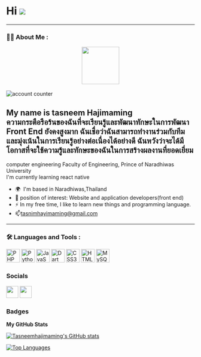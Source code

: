 Hi ![](https://user-images.githubusercontent.com/18350557/176309783-0785949b-9127-417c-8b55-ab5a4333674e.gif)
==========================================================================================================================================
---

### :woman_technologist: About Me :
<div id="header" align="center">
  <img src="https://media.giphy.com/media/M9gbBd9nbDrOTu1Mqx/giphy.gif" width="100"/>
</div>
<br>
<img src="https://komarev.com/ghpvc/?username=tasneemhajimaming&style=flat-square&color=blue" alt="account counter"/>

My name is tasneem Hajimaming
<br>
ความกระตือรือร้นของฉันที่จะเรียนรู้และพัฒนาทักษะในการพัฒนา Front End ยังคงสูงมาก ฉันเชื่อว่าฉันสามารถทำงานร่วมกับทีมและมุ่งเน้นในการเรียนรู้อย่างต่อเนื่องได้อย่างดี ฉันหวังว่าจะได้มีโอกาสที่จะใช้ความรู้และทักษะของฉันในการสร้างผลงานที่ยอดเยี่ยม
--------------

computer engineering Faculty of Engineering, Prince of Naradhiwas University<br>
I'm currently learning react native

* 🌍  I'm based in Naradhiwas,Thailand
*  :telescope: position of interest: Website and application developers(front end)
* :zap: In my free time, I like to learn new things and programming language.
* :mailbox:tasnimhayimaming@gmail.com

---

### :hammer_and_wrench: Languages and Tools :


<p align="left">
<a href="https://www.php.net/" target="_blank" rel="noreferrer"><img src="https://raw.githubusercontent.com/danielcranney/readme-generator/main/public/icons/skills/php-colored.svg" width="36" height="36" alt="PHP" /></a>
<a href="https://www.python.org/" target="_blank" rel="noreferrer"><img src="https://raw.githubusercontent.com/danielcranney/readme-generator/main/public/icons/skills/python-colored.svg" width="36" height="36" alt="Python" /></a>
<a href="https://developer.mozilla.org/en-US/docs/Web/JavaScript" target="_blank" rel="noreferrer"><img src="https://raw.githubusercontent.com/danielcranney/readme-generator/main/public/icons/skills/javascript-colored.svg" width="36" height="36" alt="JavaScript" /></a>
<a href="https://dart.dev/" target="_blank" rel="noreferrer"><img src="https://raw.githubusercontent.com/danielcranney/readme-generator/main/public/icons/skills/dart-colored.svg" width="36" height="36" alt="Dart" /></a>
<a href="https://www.w3.org/TR/CSS/#css" target="_blank" rel="noreferrer"><img src="https://raw.githubusercontent.com/danielcranney/readme-generator/main/public/icons/skills/css3-colored.svg" width="36" height="36" alt="CSS3" /></a>
<a href="https://developer.mozilla.org/en-US/docs/Glossary/HTML5" target="_blank" rel="noreferrer"><img src="https://raw.githubusercontent.com/danielcranney/readme-generator/main/public/icons/skills/html5-colored.svg" width="36" height="36" alt="HTML5" /></a>
<a href="https://www.mysql.com/" target="_blank" rel="noreferrer"><img src="https://raw.githubusercontent.com/danielcranney/readme-generator/main/public/icons/skills/mysql-colored.svg" width="36" height="36" alt="MySQL" /></a>
</p>


### Socials

<p align="left"> <a href="https://www.github.com/Tasneemhajimaming" target="_blank" rel="noreferrer"><img src="https://raw.githubusercontent.com/danielcranney/readme-generator/main/public/icons/socials/github.svg" width="32" height="32" /></a> <a href="http://www.instagram.com/_.niiiiim._" target="_blank" rel="noreferrer"><img src="https://raw.githubusercontent.com/danielcranney/readme-generator/main/public/icons/socials/instagram.svg" width="32" height="32" /></a></p>

### Badges

<b>My GitHub Stats</b>

<a href="http://www.github.com/Tasneemhajimaming"><img src="https://github-readme-stats.vercel.app/api?username=Tasneemhajimaming&show_icons=true&hide=&count_private=true&title_color=0891b2&text_color=ffffff&icon_color=0891b2&bg_color=1c1917&hide_border=true&show_icons=true" alt="Tasneemhajimaming's GitHub stats" /></a>

<a href="https://github.com/Tasneemhajimaming" align="left"><img src="https://github-readme-stats.vercel.app/api/top-langs/?username=Tasneemhajimaming&langs_count=10&title_color=0891b2&text_color=ffffff&icon_color=0891b2&bg_color=1c1917&hide_border=true&locale=en&custom_title=Top%20%Languages" alt="Top Languages" /></a>
